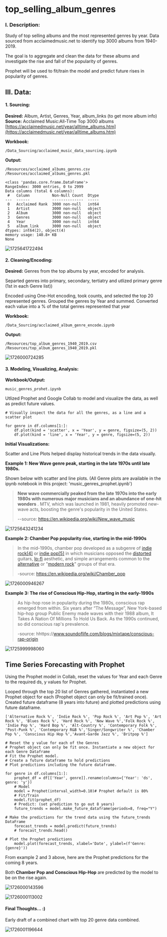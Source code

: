 # top_selling_album_genres

### **I. Description:**

Study of top selling albums and the most represented genres by year.  Data sourced from acclaimedmusic.net to identify top 3000 albums from 1940-2019.

The goal is to aggregate and clean the data for these albums and investigate the rise and fall of the popularity of genres.

Prophet will be used to fit/train the model and predict future rises in popularity of genres.

## III. Data:

#### 1. Sourcing:

**Desired:** Album, Artist, Genres, Year, album_links (to get more album info)
**Source:** Acclaimed Music:All-Time Top 3000 albums
[https://acclaimedmusic.net/year/alltime_albums.htm](https://acclaimedmusic.net/year/alltime_albums.htm)

**Workbook:**

```
/Data_Sourcing/acclaimed_music_data_sourcing.ipynb
```

**Output:**

```
/Resources/acclaimed_albums_genres.csv
/Resources/acclaimed_albums_genres.pkl
```

```
<class 'pandas.core.frame.DataFrame'>
RangeIndex: 3000 entries, 0 to 2999
Data columns (total 6 columns):
 #   Column          Non-Null Count  Dtype 
---  ------          --------------  ----- 
 0   Acclaimed Rank  3000 non-null   int64 
 1   Artist          3000 non-null   object
 2   Album           3000 non-null   object
 3   Genres          3000 non-null   object
 4   Year            3000 non-null   int64 
 5   album_link      3000 non-null   object
dtypes: int64(2), object(4)
memory usage: 140.8+ KB
None
```

![1725641722494](image/README/1725641722494.png)

#### 2. Cleaning/Encoding:

**Desired:** Genres from the top albums by year, encoded for analysis.

Separted genres into primary, secondary, tertiatry and utlized primary genre (1st in each Genre list))

Encoded using One-Hot encoding, took counts, and selected the top 20 represented genres.  Grouped the genres by Year and summed.  Converted each value into a % of the total genres represented that year

**Workbook:**

```
/Data_Sourcing/acclaimed_album_genre_encode.ipynb
```

**Output:**

```
/Resources/top_album_genres_1940_2019.csv
/Resources/top_album_genres_1940_2019.pkl
```

![1726000724285](image/README/1726000724285.png)

#### 3. Modeling, Visualizing, Analysis:

**Workbook/Output:**

```
music_genres_prohet.ipynb

```

Utlized Prophet and Google Collab to model and visualize the data, as well as predict future values.

```
# Visually inspect the data for all the genres, as a line and a scatter plot

for genre in df.columns[1:]:
    df.plot(kind = 'scatter', x = 'Year', y = genre, figsize=(5, 2))
    df.plot(kind = 'line', x = 'Year', y = genre, figsize=(5, 2))
```

**Initial Visualizations:**

Scatter and Line Plots helped display historical trends in the data visually.

**Example 1: New Wave genre peak, starting in the late 1970s until late 1980s.**

Shown below with scatter and line plots.  (All Genre plots are available in the ipynb notebook in this project: 'music_genres_prophet.ipynb')

> **New wave commercially peaked from the late 1970s into the early 1980s with numerous major musicians and an abundance of one-hit wonders** . MTV, which was launched in 1981, heavily promoted new-wave acts, boosting the genre's popularity in the United States.
>
> --source: https://en.wikipedia.org/wiki/New_wave_music

![1725643241234](image/README/1725643241234.png)

**Example 2: Chamber Pop popularity rise, starting in the mid-1990s**

> In the mid-1990s, chamber pop developed as a subgenre of [indie rock](https://en.wikipedia.org/wiki/Indie_rock)[[4]](https://en.wikipedia.org/wiki/Chamber_pop#cite_note-FOOTNOTETonelli20043-4) or [indie pop](https://en.wikipedia.org/wiki/Indie_pop)[[5]](https://en.wikipedia.org/wiki/Chamber_pop#cite_note-AMIndiePop-5) in which musicians opposed the [distorted](https://en.wikipedia.org/wiki/Distortion_(music)) guitars, [lo-fi](https://en.wikipedia.org/wiki/Lo-fi_music) aesthetic, and simple arrangements common to the [alternative](https://en.wikipedia.org/wiki/Alternative_rock) or "[modern rock](https://en.wikipedia.org/wiki/Modern_rock)" groups of that era.
>
> -source: https://en.wikipedia.org/wiki/Chamber_pop

![1726000946267](image/README/1726000946267.png)

**Example 3: The rise of Conscious Hip-Hop, starting in the early-1990s**

> As hip-hop rose in popularity during the 1980s, conscious rap emerged from within.  Six years after “The Message”, New York-based hip-hop group Public Enemy made waves with their 1988 album, It Takes A Nation Of Millions To Hold Us Back.  As the 1990s continued, so did conscious rap's prevalence.
>
> -source: hhttps://www.soundoflife.com/blogs/mixtape/conscious-rap-origin

![1725999998060](image/README/1725999998060.png)

## Time Series Forecasting with Prophet

Using the Prophet model in Collab, reset the values for Year and each Genre to the required ds, y values for Prophet.

Looped through the top 20 list of Genres gathered, instantiated a new Prophet object for each (Prophet object can only be fit/trained once).  Created future dataframe (8 years into future) and plotted predictions using future dataframe.

```
['Alternative Rock %', 'Indie Rock %', 'Pop Rock %', 'Art Pop %', 'Art Rock %', 'Blues Rock %', 'Hard Rock %', 'New Wave %','Folk Rock %', 'Indie Pop %', 'Hard Bop %', 'Alt-Country %', 'Contemporary Folk %', 'Post-Punk %', 'Contemporary R&B %','Singer/Songwriter %', 'Chamber Pop %', 'Conscious Hip Hop %','Avant-Garde Jazz %', 'Britpop %']
```

```
# Reset the y value for each of the Genres
# Prophet object can only be fit once. Instantiate a new object for each Genre Dataframe
# Fit the Prophet model.
# Create a future dataframe to hold predictions
# Plot predictions including the future dataframe.

for genre in df.columns[1:]:
    prophet_df = df[['Year', genre]].rename(columns={'Year': 'ds', genre: 'y'})
    # Model
    model = Prophet(interval_width=0.10)# Prophet default is 80%
    # Fit/Train
    model.fit(prophet_df)
    # Predict: (set prediction to go out 8 years)
    future_trends = model.make_future_dataframe(periods=8, freq="Y")

# Make the predictions for the trend data using the future_trends DataFrame
    forecast_trends = model.predict(future_trends)
    # forecast_trends.head()

# Plot the Prophet predictions
    model.plot(forecast_trends, xlabel='Date', ylabel=(f'Genre: {genre}'))
```

From example 2 and 3 above, here are the Prophet predictions for the coming 8 years.

Both **Chamber Pop and Conscious Hip-Hop** are predicted by the model to be on the rise again.

![1726000143596](image/README/1726000143596.png)

![1726000113002](image/README/1726000113002.png)

#### Final Thoughts... :)

Early draft of a combined chart with top 20 genre data combined.

![1726001196644](image/README/1726001196644.png)
